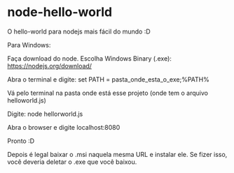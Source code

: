 # node-hello-world

O hello-world para nodejs mais fácil do mundo :D


Para Windows:

Faça download do node. Escolha Windows Binary (.exe): https://nodejs.org/download/

Abra o terminal e digite: set PATH = pasta_onde_esta_o_exe;%PATH%

Vá pelo terminal na pasta onde está esse projeto (onde tem o arquivo helloworld.js)

Digite: node hellorworld.js

Abra o browser e digite localhost:8080


Pronto :D

Depois é legal baixar o .msi naquela mesma URL e instalar ele. Se fizer isso, você deveria deletar o .exe que você baixou.
